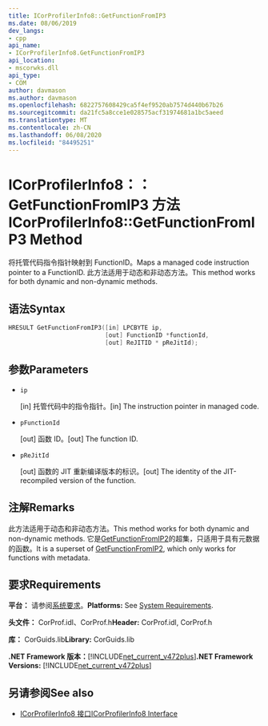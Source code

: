 ```yaml
---
title: ICorProfilerInfo8::GetFunctionFromIP3
ms.date: 08/06/2019
dev_langs:
- cpp
api_name:
- ICorProfilerInfo8.GetFunctionFromIP3
api_location:
- mscorwks.dll
api_type:
- COM
author: davmason
ms.author: davmason
ms.openlocfilehash: 6822757608429ca5f4ef9520ab7574d440b67b26
ms.sourcegitcommit: da21fc5a8cce1e028575acf31974681a1bc5aeed
ms.translationtype: MT
ms.contentlocale: zh-CN
ms.lasthandoff: 06/08/2020
ms.locfileid: "84495251"
---
```

# <a name="icorprofilerinfo8getfunctionfromip3-method"></a><span data-ttu-id="9828c-102">ICorProfilerInfo8：： GetFunctionFromIP3 方法</span><span class="sxs-lookup"><span data-stu-id="9828c-102">ICorProfilerInfo8::GetFunctionFromIP3 Method</span></span>

<span data-ttu-id="9828c-103">将托管代码指令指针映射到 FunctionID。</span><span class="sxs-lookup"><span data-stu-id="9828c-103">Maps a managed code instruction pointer to a FunctionID.</span></span> <span data-ttu-id="9828c-104">此方法适用于动态和非动态方法。</span><span class="sxs-lookup"><span data-stu-id="9828c-104">This method works for both dynamic and non-dynamic methods.</span></span>

## <a name="syntax"></a><span data-ttu-id="9828c-105">语法</span><span class="sxs-lookup"><span data-stu-id="9828c-105">Syntax</span></span>

```cpp
HRESULT GetFunctionFromIP3([in] LPCBYTE ip,
                           [out] FunctionID *functionId,
                           [out] ReJITID * pReJitId);
```

## <a name="parameters"></a><span data-ttu-id="9828c-106">参数</span><span class="sxs-lookup"><span data-stu-id="9828c-106">Parameters</span></span>

- `ip`

  <span data-ttu-id="9828c-107">\[in] 托管代码中的指令指针。</span><span class="sxs-lookup"><span data-stu-id="9828c-107">\[in] The instruction pointer in managed code.</span></span>

- `pFunctionId`

  <span data-ttu-id="9828c-108">\[out] 函数 ID。</span><span class="sxs-lookup"><span data-stu-id="9828c-108">\[out] The function ID.</span></span>

- `pReJitId`

  <span data-ttu-id="9828c-109">\[out] 函数的 JIT 重新编译版本的标识。</span><span class="sxs-lookup"><span data-stu-id="9828c-109">\[out] The identity of the JIT-recompiled version of the function.</span></span>

## <a name="remarks"></a><span data-ttu-id="9828c-110">注解</span><span class="sxs-lookup"><span data-stu-id="9828c-110">Remarks</span></span>

<span data-ttu-id="9828c-111">此方法适用于动态和非动态方法。</span><span class="sxs-lookup"><span data-stu-id="9828c-111">This method works for both dynamic and non-dynamic methods.</span></span> <span data-ttu-id="9828c-112">它是[GetFunctionFromIP2](icorprofilerinfo4-getfunctionfromip2-method.md)的超集，只适用于具有元数据的函数。</span><span class="sxs-lookup"><span data-stu-id="9828c-112">It is a superset of [GetFunctionFromIP2](icorprofilerinfo4-getfunctionfromip2-method.md), which only works for functions with metadata.</span></span>

## <a name="requirements"></a><span data-ttu-id="9828c-113">要求</span><span class="sxs-lookup"><span data-stu-id="9828c-113">Requirements</span></span>

<span data-ttu-id="9828c-114">**平台：** 请参阅[系统要求](../../get-started/system-requirements.md)。</span><span class="sxs-lookup"><span data-stu-id="9828c-114">**Platforms:** See [System Requirements](../../get-started/system-requirements.md).</span></span>

<span data-ttu-id="9828c-115">**头文件：** CorProf.idl、CorProf.h</span><span class="sxs-lookup"><span data-stu-id="9828c-115">**Header:** CorProf.idl, CorProf.h</span></span>

<span data-ttu-id="9828c-116">**库：** CorGuids.lib</span><span class="sxs-lookup"><span data-stu-id="9828c-116">**Library:** CorGuids.lib</span></span>

<span data-ttu-id="9828c-117">**.NET Framework 版本：**[!INCLUDE[net_current_v472plus](../../../../includes/net-current-v472plus.md)]</span><span class="sxs-lookup"><span data-stu-id="9828c-117">**.NET Framework Versions:** [!INCLUDE[net_current_v472plus](../../../../includes/net-current-v472plus.md)]</span></span>

## <a name="see-also"></a><span data-ttu-id="9828c-118">另请参阅</span><span class="sxs-lookup"><span data-stu-id="9828c-118">See also</span></span>

- [<span data-ttu-id="9828c-119">ICorProfilerInfo8 接口</span><span class="sxs-lookup"><span data-stu-id="9828c-119">ICorProfilerInfo8 Interface</span></span>](icorprofilerinfo8-interface.md)
